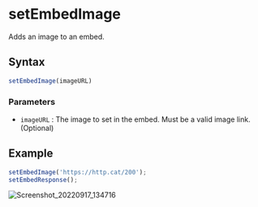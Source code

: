 # setEmbedImage
Adds an image to an embed.

## Syntax
```js
setEmbedImage(imageURL)
```

### Parameters
- `imageURL` : The image to set in the embed. Must be a valid image link. (Optional)

## Example
```js
setEmbedImage('https://http.cat/200');
setEmbedResponse();
```

![Screenshot_20220917_134716](https://user-images.githubusercontent.com/95774950/190847481-06a7de9d-b1f2-44f2-9a4a-d167d69f5d20.png)
